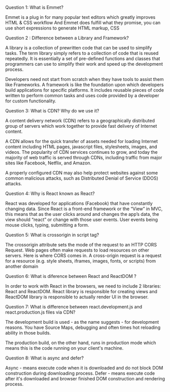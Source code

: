 Question 1: What is Emmet?

Emmet is a plug in for many popular text editors which greatly improves HTML & CSS workflow And Emmet does fulfill what they promise, you can use short expressions to generate HTML markup, CSS

Question 2 : Difference between a Library and Framework?

A library is a collection of prewritten code that can be used to simplify tasks. The term library simply refers to a collection of code that is reused repeatedly. It is essentially a set of pre-defined functions and classes that programmers can use to simplify their work and speed up the development process.

Developers need not start from scratch when they have tools to assist them like Frameworks. A framework is like the foundation upon which developers build applications for specific platforms. It includes reusable pieces of code written to perform common tasks and uses code provided by a developer for custom functionality. 

Question 3: What is CDN? Why do we use it?

A content delivery network (CDN) refers to a geographically distributed group of servers which work together to provide fast delivery of Internet content.

A CDN allows for the quick transfer of assets needed for loading Internet content including HTML pages, javascript files, stylesheets, images, and videos. The popularity of CDN services continues to grow, and today the majority of web traffic is served through CDNs, including traffic from major sites like Facebook, Netflix, and Amazon.

A properly configured CDN may also help protect websites against some common malicious attacks, such as Distributed Denial of Service (DDOS) attacks.

Question 4: Why is React known as React?

React was developed for applications (Facebook) that have constantly changing data. Since React is a front-end framework or the “View” in MVC, this means that as the user clicks around and changes the app’s data, the view should “react” or change with those user events. User events being mouse clicks, typing, submitting a form.

Question 5: What is crossorigin in script tag?

The crossorigin attribute sets the mode of the request to an HTTP CORS Request. Web pages often make requests to load resources on other servers. Here is where CORS comes in. A cross-origin request is a request for a resource (e.g. style sheets, iframes, images, fonts, or scripts) from another domain

Question 6: What is diference between React and ReactDOM ?

In order to work with React in the browsers, we need to include 2 libraries: React and ReactDOM. React library is responsible for creating views and ReactDOM library is responsible to actually render UI in the browser.

Question 7: What is difference between react.development.js and react.production.js files via CDN?

The development build is used - as the name suggests - for development reasons. You have Source Maps, debugging and often times hot reloading ability in those builds.

The production build, on the other hand, runs in production mode which means this is the code running on your client's machine. 

Question 8: What is async and defer?

Async - means execute code when it is downloaded and do not block DOM construction during downloading process. Defer - means execute code after it's downloaded and browser finished DOM construction and rendering process.
